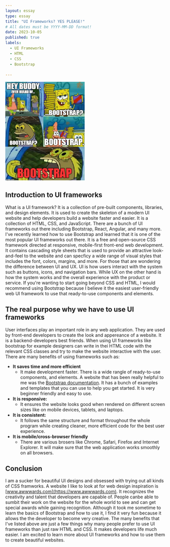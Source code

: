 ```yaml
---
layout: essay
type: essay
title: "UI Frameworks? YES PLEASE!"
# All dates must be YYYY-MM-DD format!
date: 2023-10-05
published: true
labels:
  - UI Frameworks
  - HTML
  - CSS
  - Bootstrap

---
```


<img width="250px" class="rounded float-start pe-4" src="../img/bootstrap.jpeg"  alt=""> 

## Introduction to UI frameworks
What is a UI framework? It is a collection of pre-built components, libraries, and design elements. It is used to create the skeleton of a modern UI website and help developers build a website faster and easier. It is a collection of HTML, CSS, and JavaScript. There are a bunch of UI frameworks out there including Bootstrap, React, Angular, and many more. I've recently learned how to use Bootstrap and learned that it is one of the most popular UI frameworks out there. It is a free and open-source CSS framework directed at responsive, mobile-first front-end web development. It contains cascading style sheets that is used to provide an attractive look-and-feel to the website and can specficy a wide range of visual styles that includes the font, colors, margins, and more. For those that are wondering the difference between UI and UX. UI is how users interact with the system such as buttons, icons, and navigation bars. While UX on the other hand is how the system works and the overall experience with the product or service. If you're wanting to start going beyond CSS and HTML, I would recommend using Bootstrap because I believe it the easiest user-friendly web UI framework to use that ready-to-use components and elements. 

## The real purpose why we have to use UI frameworks


User interfaces play an important role in any web application. They are used by front-end developers to create the look and appereance of a  website. It is a backend-developers best friends. When using UI frameworks like bootstrap for example designers can write in thei HTML code with the relevant CSS classes and try to make the website interactive with the user. There are many benefits of using frameworks such as:
- <strong>It saves time and more efficient</strong>
  - It make development faster. There is a wide rangle of ready-to-use components, and elements. A website that has been really helpful to me was the [Bootstrap documentation](https://getbootstrap.com/docs/5.0/getting-started/introduction/). It has a bunch of examples and templates that you can use to help you get started. It is very beginner friendly and easy to use.
- <strong>It is responsive:</strong>
  - It ensures the website looks good when rendered on different screen sizes like on mobile devices, tablets, and laptops.
- <strong>It is consistent:</strong> 
  - It follows the same structure and format throughout the whole program while creating cleaner, more efficient code for the best user experience.
- <strong>It is mobile/cross-browser friendly</strong>
  - There are various brosers like Chrome, Safari, Firefox and Internet Explorer. It will make sure that the web application works smoothly on all browsers.

## Conclusion
I am a sucker for beautiful UI designs and obsessed with trying out all kinds of CSS framworks. A website I like to look at for web design inspiration is [www.awwwards.com](https://www.awwwards.com). It recognizes the creativity and talent that developers are capable of. People canbe able to sumbit their work on the website for the whole world to see and can get special awards while gaining recognition. Although it took me sometime to learn the basics of Bootstrap and how to use it, I find it very fun because it allows the the developer to become very creative. The many benefits that I've listed above are just a few things why many people prefer to use UI frameworks than just raw HTML and CSS. It makes developers life much easier. I am excited to learn more about UI frameworks and how to use them to create beautiful websites.